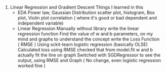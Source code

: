 01. Linear Regression and Gradient Descent
    Things I learned in this
    - EDA
        Power law, Gaussian Distribution
        scatter plot, histogram, Box plot, Violin plot
        correlation ( where it's good or bad dependent and independent variable)
    - Linear Regression
        Manually without library
            write the linear regression function
            Find the value of w and b parameters, on my mind and graphs to understand the concept
            write the Loss Function ( RMSE )
        Using sckit-learn
            logistic regression (basically OLSE)
            Calculated loss using RMSE
            checked that from model.fit w and b actually fit the line on graph
            Switched with SGDRegressor to see the output, using RMSE and Graph ( No change, even logistic regression worked fine )

            